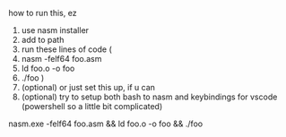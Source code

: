 how to run this, ez

1. use nasm installer
2. add to path
3. run these lines of code
   (
4. nasm -felf64 foo.asm
5. ld foo.o -o foo
6. ./foo
   )
7. (optional) or just set this up, if u can
8. (optional) try to setup both bash to nasm and keybindings for vscode (powershell so a little bit complicated)

<!-- for bash rani tho.... can't get it to work normally -->

nasm.exe -felf64 foo.asm && ld foo.o -o foo && ./foo
